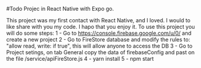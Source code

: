  #Todo Projec in React Native with Expo go.
 
 This project was my first contact with React Native, and I loved. I would to like share with you my code. I hapo that you enjoy it.
  To use this project you will do some steps:
    1 - Go to https://console.firebase.google.com/u/0/ and create a new project
    2 - Go to FireStore database and modify the rules to: "allow read, write: if true", this will allow anyone to access the DB
    3 - Go to Project setings, on tab General copy the data of firebaseConfig and past on the file /service/apiFireStore.js
    4 - yarn install
    5 - npm start